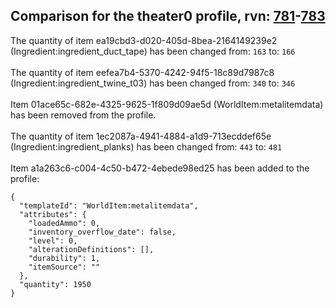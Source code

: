 ## Comparison for the theater0 profile, rvn: [781](https://github.com/PRO100KatYT/FortniteProfileRevisions/tree/main/profiles/theater0/781%20theater0.json)-[783](https://github.com/PRO100KatYT/FortniteProfileRevisions/tree/main/profiles/theater0/783%20theater0.json)

The quantity of item ea19cbd3-d020-405d-8bea-2164149239e2 (Ingredient:ingredient_duct_tape) has been changed from: `163` to: `166`
<br><br>
The quantity of item eefea7b4-5370-4242-94f5-18c89d7987c8 (Ingredient:ingredient_twine_t03) has been changed from: `340` to: `346`
<br><br>
Item 01ace65c-682e-4325-9625-1f809d09ae5d (WorldItem:metalitemdata) has been removed from the profile.
<br><br>
The quantity of item 1ec2087a-4941-4884-a1d9-713ecddef65e (Ingredient:ingredient_planks) has been changed from: `443` to: `481`
<br><br>
Item a1a263c6-c004-4c50-b472-4ebede98ed25 has been added to the profile:

```
{
  "templateId": "WorldItem:metalitemdata",
  "attributes": {
    "loadedAmmo": 0,
    "inventory_overflow_date": false,
    "level": 0,
    "alterationDefinitions": [],
    "durability": 1,
    "itemSource": ""
  },
  "quantity": 1950
}
```

<br><br>
